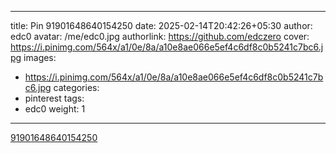 
---
title: Pin 91901648640154250
date: 2025-02-14T20:42:26+05:30
author: edc0
avatar: /me/edc0.jpg
authorlink: https://github.com/edczero
cover: https://i.pinimg.com/564x/a1/0e/8a/a10e8ae066e5ef4c6df8c0b5241c7bc6.jpg
images:
   - https://i.pinimg.com/564x/a1/0e/8a/a10e8ae066e5ef4c6df8c0b5241c7bc6.jpg
categories:
  - pinterest
tags:
  - edc0
weight: 1
---

<!--more-->

[91901648640154250](https://in.pinterest.com/pin/91901648640154250/)

	